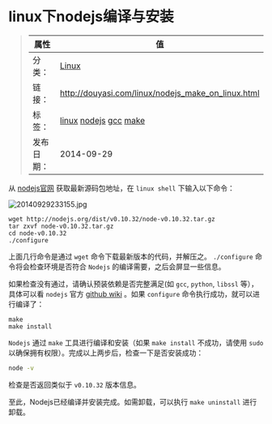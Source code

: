 # linux下nodejs编译与安装

>|  属性  |  值  |
>| ----- | ----- |
>| 分类： | [Linux](http://douyasi.com/category/linux/) |
>| 链接： | http://douyasi.com/linux/nodejs_make_on_linux.html |
>| 标签： | [linux](http://douyasi.com/tag/linux) [nodejs](http://douyasi.com/tag/nodejs) [gcc](http://douyasi.com/tag/gcc) [make](http://douyasi.com/tag/make)  |
>| 发布日期： | 2014-09-29 |

从 [nodejs官网](http://nodejs.org/download/) 获取最新源码包地址，在 `linux shell` 下输入以下命令：
    
![20140929233155.jpg][1]    

```shell
wget http://nodejs.org/dist/v0.10.32/node-v0.10.32.tar.gz
tar zxvf node-v0.10.32.tar.gz 
cd node-v0.10.32 
./configure
```

上面几行命令是通过 `wget` 命令下载最新版本的代码，并解压之。 `./configure` 命令将会检查环境是否符合 `Nodejs` 的编译需要，之后会屏显一些信息。





如果检查没有通过，请确认预装依赖是否完整满足(如 `gcc`, `python`, `libssl` 等），具体可以看 `nodejs` 官方 [github wiki](https://github.com/joyent/node/wiki/Installation) 。如果 `configure` 命令执行成功，就可以进行编译了：

```shell
make 
make install
```

`Nodejs` 通过 `make` 工具进行编译和安装（如果 `make install` 不成功，请使用 `sudo` 以确保拥有权限）。完成以上两步后，检查一下是否安装成功：

```bash
node -v 
```

检查是否返回类似于 `v0.10.32` 版本信息。

至此，Nodejs已经编译并安装完成。如需卸载，可以执行 `make uninstall` 进行卸载。

[1]: http://douyasi.com/usr/uploads/2014/09/801728202.jpg